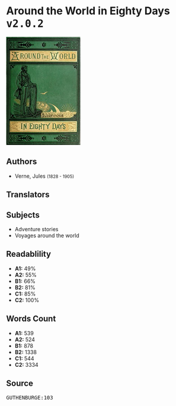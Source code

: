 # Around the World in Eighty Days <kbd>v2.0.2</kbd>

![](./cover.medium.jpg "")

## Authors


 - Verne, Jules <small>(1828 - 1905)</small>

## Translators



## Subjects


 - Adventure stories
 - Voyages around the world

## Readablility


 - **A1:** 49%
 - **A2:** 55%
 - **B1:** 66%
 - **B2:** 81%
 - **C1:** 85%
 - **C2:** 100%

## Words Count


 - **A1:** 539
 - **A2:** 524
 - **B1:** 878
 - **B2:** 1338
 - **C1:** 544
 - **C2:** 3334

## Source


<kbd>GUTHENBURGE:103</kbd>
